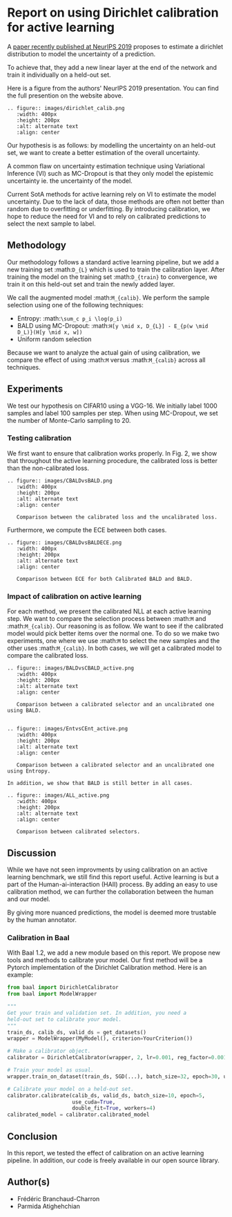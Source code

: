 # Report on using Dirichlet calibration for active learning

A [paper recently published at NeurIPS 2019](https://dirichletcal.github.io/) proposes to estimate a dirichlet distribution to model the uncertainty of a prediction.

To achieve that, they add a new linear layer at the end of the network and train it individually on a held-out set. 

Here is a figure from the authors' NeurIPS 2019 presentation. You can find the full presention on the website above.

```eval_rst
.. figure:: images/dirichlet_calib.png
   :width: 400px
   :height: 200px
   :alt: alternate text
   :align: center
```

Our hypothesis is as follows: by modelling the uncertainty on an held-out set, we want to create a better estimation of the overall uncertainty.

A common flaw on uncertainty estimation technique using Variational Inference (VI) such as MC-Dropout is that they only model the epistemic uncertainty ie. the uncertainty of the model.


Current SotA methods for active learning rely on VI to estimate the model uncertainty. Due to the lack of data, those methods are often not better than random due to overfitting or underfitting. By introducing calibration, we hope to reduce the need for VI and to rely on calibrated predictions to select the next sample to label.


## Methodology

Our methodology follows a standard active learning pipeline, but we add a new training set :math:`D_{L}` which is used to train the calibration layer. After training the model on the training set :math:`D_{train}` to convergence, we train it on this held-out set and train the newly added layer.

We call the augmented model :math:`M_{calib}`. We perform the sample selection using one of the following techniques:

* Entropy: :math:`\sum_c p_i \log(p_i)`
* BALD using MC-Dropout: :math:`H[y \mid x, D_{L}] - E_{p(w \mid D_L)}(H[y \mid x, w])`
* Uniform random selection

Because we want to analyze the actual gain of using calibration, we compare the effect of using :math:`M` versus :math:`M_{calib}` across all techniques.

## Experiments

We test our hypothesis on CIFAR10 using a VGG-16. We initially label 1000 samples and label 100 samples per step. When using MC-Dropout, we set the number of Monte-Carlo sampling to 20.

### Testing calibration

We first want to ensure that calibration works properly. In Fig. 2, we show that throughout the active learning procedure, the calibrated loss is better than the non-calibrated loss.

```eval_rst
.. figure:: images/CBALDvsBALD.png
   :width: 400px
   :height: 200px
   :alt: alternate text
   :align: center
   
   Comparison between the calibrated loss and the uncalibrated loss.
```


Furthermore, we compute the ECE between both cases.

```eval_rst
.. figure:: images/CBALDvsBALDECE.png
   :width: 400px
   :height: 200px
   :alt: alternate text
   :align: center
   
   Comparison between ECE for both Calibrated BALD and BALD.
```


### Impact of calibration on active learning

For each method, we present the calibrated NLL at each active learning step.
We want to compare the selection process between :math:`M` and :math:`M_{calib}`.
Our reasoning is as follow. We want to see if the calibrated model would pick better items over the normal one.
To do so we make two experiments, one where we use :math:`M` to select the new samples and the other uses :math:`M_{calib}`.
In both cases, we will get a calibrated model to compare the calibrated loss.

```eval_rst
.. figure:: images/BALDvsCBALD_active.png
   :width: 400px
   :height: 200px
   :alt: alternate text
   :align: center
   
   Comparison between a calibrated selector and an uncalibrated one using BALD.
   
 
.. figure:: images/EntvsCEnt_active.png
   :width: 400px
   :height: 200px
   :alt: alternate text
   :align: center
   
   Comparison between a calibrated selector and an uncalibrated one using Entropy.

In addition, we show that BALD is still better in all cases.

.. figure:: images/ALL_active.png
   :width: 400px
   :height: 200px
   :alt: alternate text
   :align: center
   
   Comparison between calibrated selectors.
```

## Discussion

While we have not seen improvments by using calibration on an active learning benchmark, we still find this report useful. Active learning is but a part of the Human-ai-interaction (HAII) process. By adding an easy to use calibration method, we can further the collaboration between the human and our model. 

By giving more nuanced predictions, the model is deemed more trustable by the human annotator. 


### Calibration in Baal

With Baal 1.2, we add a new module based on this report. We propose new tools and methods to calibrate your model. Our first method will be a Pytorch implementation of the Dirichlet Calibration method. Here is an example:

```python
from baal import DirichletCalibrator
from baal import ModelWrapper

"""
Get your train and validation set. In addition, you need a
held-out set to calibrate your model.
"""
train_ds, calib_ds, valid_ds = get_datasets()
wrapper = ModelWrapper(MyModel(), criterion=YourCriterion())

# Make a calibrator object.
calibrator = DirichletCalibrator(wrapper, 2, lr=0.001, reg_factor=0.001)

# Train your model as usual.
wrapper.train_on_dataset(train_ds, SGD(...), batch_size=32, epoch=30, use_cuda=True)

# Calibrate your model on a held-out set.
calibrator.calibrate(calib_ds, valid_ds, batch_size=10, epoch=5,
                     use_cuda=True,
                     double_fit=True, workers=4)
calibrated_model = calibrator.calibrated_model
```


## Conclusion

In this report, we tested the effect of calibration on an active learning pipeline. In addition, our code is freely available in our open source library.

## Author(s)
- Frédéric Branchaud-Charron
- Parmida Atighehchian